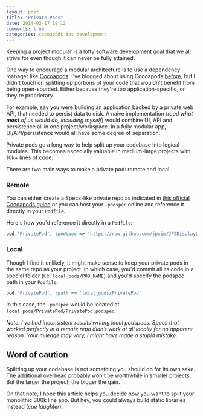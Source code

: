 ```yaml
---
layout: post
title: "Private Pods"
date: 2014-03-17 19:12
comments: true
categories: cocoapods ios development
---
```

Keeping a project modular is a lofty software development goal that we all strive for even though it can never be fully attained.

One way to encourage a modular architecture is to use a dependency manager like [Cocoapods](http://cocoapods.org). I've blogged about using Cocoapods [before](/cocoapods-tips-tricks), but I didn't touch on splitting up portions of your code that wouldn't benefit from being open-sourced. Either because they're too application-specific, or they're proprietary.

For example, say you were building an application backed by a private web API, that needed to persist data to disk. A naïve implementation (*read what **most** of us would do, including myself*) would combine UI, API and persistence all in one project/workspace. In a fully modular app, UI/API/persistence would all have some degree of separation.

Private pods go a long way to help split up your codebase into logical modules. This becomes especially valuable in medium-large projects with 10k+ lines of code.

There are two main ways to make a private pod: remote and local.

### Remote

You can either create a Specs-like private repo as indicated in [this official Cocoapods guide](http://guides.cocoapods.org/making/private-cocoapods.html) or you can host your `.podspec` online and reference it directly in your `Podfile`.

Here's how you'd reference it directly in a `Podfile`:

```ruby
pod 'PrivatePod', :podspec => 'https://raw.github.com/jpsim/JPSDisplayLink/master/JPSDisplayLink.podspec'
```

### Local

Though I find it unlikely, it might make sense to keep your private pods in the same repo as your project. In which case, you'd commit all its code in a special folder (i.e. `local_pods/POD_NAME`) and you'd specify the podspec path in your `Podfile`.

```ruby
pod 'PrivatePod', :path => 'local_pods/PrivatePod'
```

In this case, the `.podspec` would be located at `local_pods/PrivatePod/PrivatePod.podspec`.

*Note: I've had inconsistent results writing local podspecs. Specs that worked perfectly in a remote repo didn't work at all locally for no apparent reason. Your mileage may vary, I might have made a stupid mistake.*

## Word of caution

Splitting up your codebase is not something you should do for its own sake. The additional overhead probably won't be worthwhile in smaller projects. But the larger the project, the bigger the gain.

On that note, I hope this article helps you decide how you want to split your monolithic 300k line app. But hey, you could always build static libraries instead (*cue laughter*).
